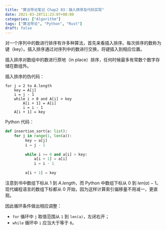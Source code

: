 ```yaml
---
title: "算法导论笔记 Chap2 03：插入排序及代码实现"
date: 2021-03-28T11:23:07+08:00
categories: ["Algorithm"]
tags: ["算法导论", "Python", "Rust"]
draft: false
---
```


对一个序列中的数进行排序有许多种算法，首先来看插入排序。每次排序的数称为键（key）。插入排序通过对序列中的数进行交换，将键插入到相应位置。

插入排序对数组中的数进行原地（in place）排序，任何时候最多有常数个数字存储在数组外。

插入排序的伪代码：

```
for j = 2 to A.length
	key = A[j]
	i = j - 1
	while i > 0 and A[i] > key
		A[i + 1] = A[i]
		i = i - 1
	A[i + 1] = key
```

Python 代码：

```python
def insertion_sort(a: list):
    for j in range(1, len(a)):
         key = a[j]
         i = j - 1
        
         while i >= 0 and a[i] > key:
             a[i + 1] = a[i]
             i = i - 1
                
         a[i + 1] = key
```

注意到书中数组下标从 1 到 $A.length$，而 Python 中数组下标从 0 到 $len(a)-1$。现代编程语言的数组下标都从 0 开始，因为这样计算索引偏移量不用减一，更直观。

因此循环条件做出相应调整：

- `for` 循环中 `j` 取值范围从 `1` 到 `len(a)`，左闭右开；
- `while` 循环中 `i` 应当大于等于 `0`。